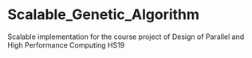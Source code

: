 # Scalable_Genetic_Algorithm
 Scalable implementation for the course project of Design of Parallel and High Performance Computing HS19
